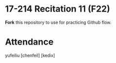 # 17-214 Recitation 11 (F22)
**Fork** this repository to use for practicing Github flow.

# Attendance
yufeiliu
[chenfeil]
[kedix]
